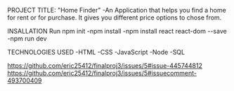 PROJECT TITLE:
"Home Finder"
-An Application that helps you find a home for rent or for purchase.
It gives you different price options to chose from.

INSALLATION 
Run npm init
    -npm install 
    -npm install react react-dom --save
    -npm run dev

TECHNOLOGIES USED
    -HTML
    -CSS
    -JavaScript
    -Node
    -SQL

https://github.com/eric25412/finalproj3/issues/5#issue-445744812
https://github.com/eric25412/finalproj3/issues/5#issuecomment-493700409
